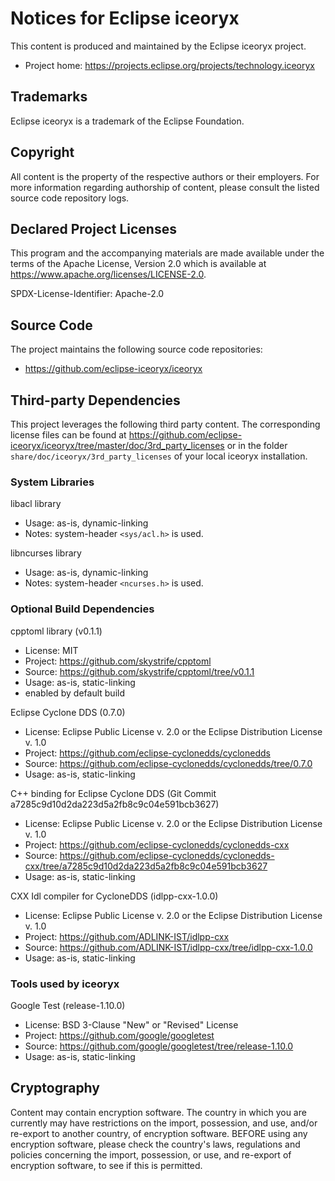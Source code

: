 # Notices for Eclipse iceoryx

This content is produced and maintained by the Eclipse iceoryx project.

* Project home: https://projects.eclipse.org/projects/technology.iceoryx

## Trademarks

 Eclipse iceoryx is a trademark of the Eclipse Foundation.

## Copyright

All content is the property of the respective authors or their employers. For
more information regarding authorship of content, please consult the listed
source code repository logs.

## Declared Project Licenses

This program and the accompanying materials are made available under the terms
of the Apache License, Version 2.0 which is available at
https://www.apache.org/licenses/LICENSE-2.0.

SPDX-License-Identifier: Apache-2.0

## Source Code

The project maintains the following source code repositories:

* https://github.com/eclipse-iceoryx/iceoryx

## Third-party Dependencies

This project leverages the following third party content.
The corresponding license files can be found at https://github.com/eclipse-iceoryx/iceoryx/tree/master/doc/3rd_party_licenses or in the folder `share/doc/iceoryx/3rd_party_licenses` of your local iceoryx installation.

### System Libraries
libacl library
 * Usage: as-is, dynamic-linking
 * Notes: system-header `<sys/acl.h>` is used.

libncurses library
 * Usage: as-is, dynamic-linking
 * Notes: system-header `<ncurses.h>` is used.

### Optional Build Dependencies
cpptoml library (v0.1.1)
 * License: MIT
 * Project: https://github.com/skystrife/cpptoml
 * Source: https://github.com/skystrife/cpptoml/tree/v0.1.1
 * Usage: as-is, static-linking
 * enabled by default build

Eclipse Cyclone DDS (0.7.0)
 * License: Eclipse Public License v. 2.0 or the Eclipse Distribution License v. 1.0
 * Project: https://github.com/eclipse-cyclonedds/cyclonedds
 * Source: https://github.com/eclipse-cyclonedds/cyclonedds/tree/0.7.0
 * Usage: as-is, static-linking

C++ binding for Eclipse Cyclone DDS (Git Commit a7285c9d10d2da223d5a2fb8c9c04e591bcb3627)
 * License: Eclipse Public License v. 2.0 or the Eclipse Distribution License v. 1.0
 * Project: https://github.com/eclipse-cyclonedds/cyclonedds-cxx
 * Source: https://github.com/eclipse-cyclonedds/cyclonedds-cxx/tree/a7285c9d10d2da223d5a2fb8c9c04e591bcb3627
 * Usage: as-is, static-linking

CXX Idl compiler for CycloneDDS (idlpp-cxx-1.0.0)
 * License: Eclipse Public License v. 2.0 or the Eclipse Distribution License v. 1.0
 * Project: https://github.com/ADLINK-IST/idlpp-cxx
 * Source: https://github.com/ADLINK-IST/idlpp-cxx/tree/idlpp-cxx-1.0.0
 * Usage: as-is, static-linking

### Tools used by iceoryx

Google Test (release-1.10.0)
 * License: BSD 3-Clause "New" or "Revised" License
 * Project: https://github.com/google/googletest
 * Source: https://github.com/google/googletest/tree/release-1.10.0
 * Usage: as-is, static-linking
## Cryptography

Content may contain encryption software. The country in which you are currently
may have restrictions on the import, possession, and use, and/or re-export to
another country, of encryption software. BEFORE using any encryption software,
please check the country's laws, regulations and policies concerning the import,
possession, or use, and re-export of encryption software, to see if this is
permitted.
